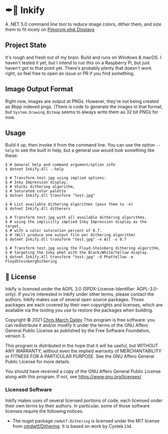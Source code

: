 # ✒🌈 Inkify
A .NET 5.0 command line tool to reduce image colors, dither them, and size them to fit nicely on [Pimoroni eInk Displays](https://shop.pimoroni.com/collections/pimoroni?filter=e-ink+Displays)

## Project State
It's rough and fresh out of my brain. Build and runs on Windows & macOS. I haven't tested it yet, but I intend to run this on a Raspberry Pi, but just haven't got to that point yet. There's probably plenty that doesn't work right, so feel free to open an issue or PR if you find something.

## Image Output Format
Right now, images are output at PNGs. However, they're not being created as 8bpp indexed pngs. (There is code to generate the images in that format, but `System.Drawing.Bitmap` seems to always write them as 32 bit PNGs for now.

## Usage
Build it up, then invoke it from the command line. You can use the option `--help` to see the built in help, but a general use would look something like these:

```shell
$ # General help and command argument/option info
$ dotnet Inkify.dll --help

$ # Transform test.jpg using implied options:
$ # Inky Impression display,
$ # Stucki dithering algorithm,
$ # Saturated color palette
$ dotnet Inkify.dll transform "test.jpg"

$ # List available dithering algorithms (pass them to -e)
$ dotnet Inkify.dll ditherers

$ # Transform test.jpg with all available dithering algorithms,
$ # using the implicitly implied Inky Impression display as the target,
$ # with a color saturation percent of 0.7.
$ # (Will produce one output file per dithering algorithm)
$ dotnet Inkify.dll transform "test.jpg" -e All -s 0.7

$ # Transform test.jpg using the Floyd-Steinberg dithering algorithm,
$ # targeting the Inky pHat with the Black/White/Yellow display.
$ dotnet Inkify.dll transform "test.jpg" -d PhatYellow -e FloydSteinbergDithering
```

## 📝 License

Inkify is licensed under the AGPL 3.0 (SPDX-License-Identifier: AGPL-3.0-only). If you're interested in Inkify under other terms, please contact the authors. Inkify makes use of several open source packages. Those packages are each covered by their own copyrights and licenses, which are available via the tooling you use to restore the packages when building.

Copyright © 2021 [Chris March Dailey](https://cmd.wtf)
This program is free software: you can redistribute it and/or modify it under the terms of the GNU Affero General Public License as published by the Free Software Foundation, version 3.

This program is distributed in the hope that it will be useful, but WITHOUT ANY WARRANTY; without even the implied warranty of MERCHANTABILITY or FITNESS FOR A PARTICULAR PURPOSE. See the GNU Affero General Public License for more details.

You should have received a copy of the GNU Affero General Public License along with this program. If not, see <https://www.gnu.org/licenses/>

### Licensed Software

Inkify makes uses of several licensed portions of code, each licensed under their own terms by their authors. In particular, some of those software licenses require the following notices.

 - The nuget package `cmdwtf.Dithering` is licensed under the MIT license from [cmdwtf/Dithering](https://github.com/cmdwtf/Dithering/blob/main/LICENSE). It is based on work by Cyotek Ltd.
 
